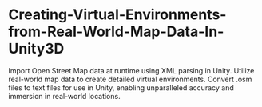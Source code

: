 # Creating-Virtual-Environments-from-Real-World-Map-Data-In-Unity3D
Import Open Street Map data at runtime using XML parsing in Unity. Utilize real-world map data to create detailed virtual environments. Convert .osm files to text files for use in Unity, enabling unparalleled accuracy and immersion in real-world locations.
